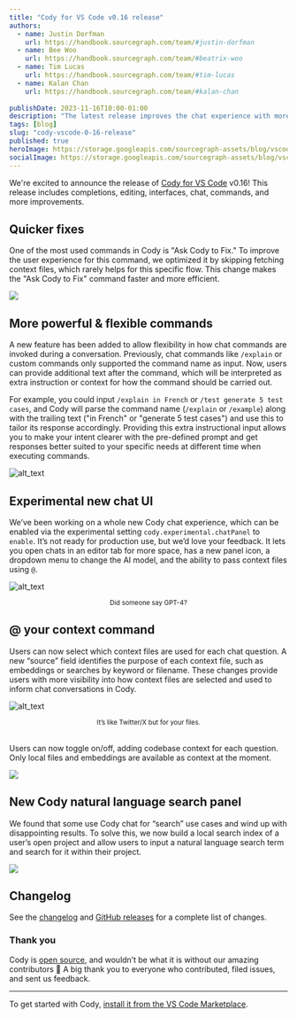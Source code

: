 ```yaml
---
title: "Cody for VS Code v0.16 release"
authors:
  - name: Justin Dorfman
    url: https://handbook.sourcegraph.com/team/#justin-dorfman
  - name: Bee Woo
    url: https://handbook.sourcegraph.com/team/#beatrix-woo
  - name: Tim Lucas
    url: https://handbook.sourcegraph.com/team/#tim-lucas
  - name: Kalan Chan
    url: https://handbook.sourcegraph.com/team/#kalan-chan
  
publishDate: 2023-11-16T10:00-01:00
description: "The latest release improves the chat experience with more control over context and AI models, while also enhancing commands by allowing additional user input instructions."
tags: [blog]
slug: "cody-vscode-0-16-release"
published: true
heroImage: https://storage.googleapis.com/sourcegraph-assets/blog/vscode-v0-16-release/cody-vscode-0.16.0-og-image.jpg
socialImage: https://storage.googleapis.com/sourcegraph-assets/blog/vscode-v0-16-release/cody-vscode-0.16.0-og-image.jpg
---
```


We're excited to announce the release of [Cody for VS Code](https://marketplace.visualstudio.com/items?itemName=sourcegraph.cody-ai) v0.16! This release includes completions, editing, interfaces, chat, commands, and more improvements. 


## Quicker fixes

One of the most used commands in Cody is "Ask Cody to Fix." To improve the user experience for this command, we optimized it by skipping fetching context files, which rarely helps for this specific flow. This change makes the "Ask Cody to Fix" command faster and more efficient. 


![](https://storage.googleapis.com/sourcegraph-assets/blog/vscode-v0-16-release/image1.png)


## More powerful & flexible commands

A new feature has been added to allow flexibility in how chat commands are invoked during a conversation. Previously, chat commands like `/explain` or custom commands only supported the command name as input. Now, users can provide additional text after the command, which will be interpreted as extra instruction or context for how the command should be carried out.

For example, you could input `/explain in French` or `/test generate 5 test cases`, and Cody will parse the command name (`/explain` or `/example`) along with the trailing text ("in French" or "generate 5 test cases") and use this to tailor its response accordingly. Providing this extra instructional input allows you to make your intent clearer with the pre-defined prompt and get responses better suited to your specific needs at different time when executing commands.


![alt_text](https://storage.googleapis.com/sourcegraph-assets/blog/vscode-v0-16-release/image6.png "image_tooltip")


## Experimental new chat UI

We’ve been working on a whole new Cody chat experience, which can be enabled via the experimental setting `cody.experimental.chatPanel` to `enable`. It’s not ready for production use, but we’d love your feedback. It lets you open chats in an editor tab for more space, has a new panel icon, a dropdown menu to change the AI model, and the ability to pass context files using `@`. 



![alt_text](https://storage.googleapis.com/sourcegraph-assets/blog/vscode-v0-16-release/image5.png "image_tooltip")

<small><center>Did someone say GPT-4?</center></small>

## @ your context command

Users can now select which context files are used for each chat question. A new “source” field identifies the purpose of each context file, such as embeddings or searches by keyword or filename. These changes provide users with more visibility into how context files are selected and used to inform chat conversations in Cody.


![alt_text](https://storage.googleapis.com/sourcegraph-assets/blog/vscode-v0-16-release/image3.png "image_tooltip")


<small><center>It’s like Twitter/X but for your files.</center></small><br />


Users can now toggle on/off, adding codebase context for each question.  Only local files and embeddings are available as context at the moment.

![](https://storage.googleapis.com/sourcegraph-assets/blog/vscode-v0-16-release/image4.png)

## New Cody natural language search panel 

We found that some use Cody chat for “search” use cases and wind up with disappointing results. To solve this, we now build a local search index of a user’s open project and allow users to input a natural language search term and search for it within their project.

![](https://storage.googleapis.com/sourcegraph-assets/blog/vscode-v0-16-release/image2.png)


## Changelog

See the [changelog](https://github.com/sourcegraph/cody/releases/tag/vscode-v0.16.0) and [GitHub releases](https://github.com/sourcegraph/cody/releases) for a complete list of changes.


### Thank you

Cody is [open source](https://github.com/sourcegraph/cody), and wouldn’t be what it is without our amazing contributors 💖 A big thank you to everyone who contributed, filed issues, and sent us feedback.

<hr style={{marginTop:"2rem",marginBottom:"2rem"}} />

To get started with Cody, [install it from the VS Code Marketplace](https://marketplace.visualstudio.com/items?itemName=sourcegraph.cody-ai).
